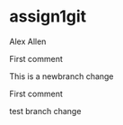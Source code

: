 # assign1git
Alex Allen

First comment

This is a newbranch change


First comment


test branch change

